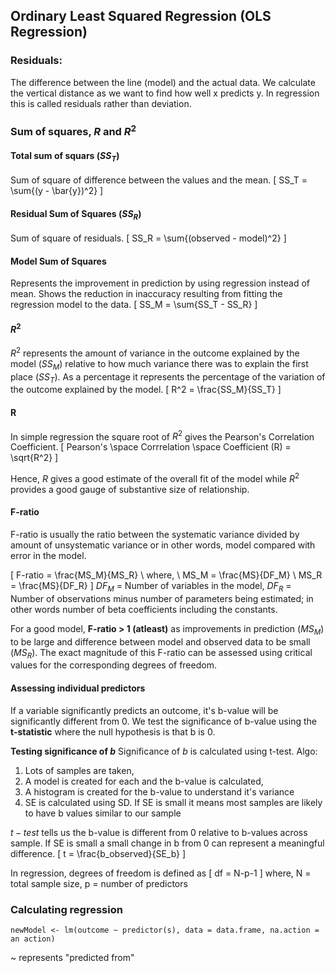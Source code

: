 ## Ordinary Least Squared Regression (OLS Regression)

### Residuals:
The difference between the line (model) and the actual data. We calculate the vertical distance as we want to find how well x predicts y. In regression this is called residuals rather than deviation.

### Sum of squares, $R$ and $R^2$

#### Total sum of squars ($SS_T$)
Sum of square of difference between the values and the mean.
\[
SS_T = \sum{(y - \bar{y})^2}
\]

#### Residual Sum of Squares ($SS_R$)
Sum of square of residuals.
\[
SS_R = \sum{(observed - model)^2}
\]

#### Model Sum of Squares
Represents the improvement in prediction by using regression instead of mean. Shows the reduction in inaccuracy resulting from fitting the regression model to the data.
\[
SS_M = \sum{SS_T - SS_R}
\]

#### $R^2$
$R^2$ represents the amount of variance in the outcome explained by the model ($SS_M$) relative to how much variance there was to explain the first place ($SS_T$). As a percentage it represents the percentage of the variation of the outcome explained by the model.
\[
R^2 = \frac{SS_M}{SS_T}
\]

#### R
In simple regression the square root of $R^2$ gives the Pearson's Correlation Coefficient.
\[
Pearson's \space Corrrelation \space Coefficient (R) = \sqrt{R^2}
\]

Hence, $R$ gives a good estimate of the overall fit of the model while $R^2$ provides a good gauge of substantive size of relationship.

#### F-ratio
F-ratio is usually the ratio between the systematic variance divided by amount of unsystematic variance or in other words, model compared with error in the model.

\[
F-ratio = \frac{MS_M}{MS_R} \\
where, \\
MS_M = \frac{MS}{DF_M} \\
MS_R = \frac{MS}{DF_R}
\]
$DF_M$ = Number of variables in the model,
$DF_R$ = Number of observations minus number of parameters being estimated; in other words number of beta coefficients including the constants.

For a good model, **F-ratio > 1 (atleast)** as improvements in prediction ($MS_M$) to be large and difference between model and observed data to be small ($MS_R$).
The exact magnitude of this F-ratio can be assessed using critical values for the corresponding degrees of freedom.

#### Assessing individual predictors
If a variable significantly predicts an outcome, it's b-value will be significantly different from 0. We test the significance of b-value using the **t-statistic** where the null hypothesis is that b is 0.

**Testing significance of $b$**
Significance of $b$ is calculated using t-test. Algo:
1. Lots of samples are taken,
2. A model is created for each and the b-value is calculated,
3. A histogram is created for the b-value to understand it's variance
4. SE is calculated using SD. If SE is small it means most samples are likely to have b values similar to our sample

$t-test$ tells us the b-value is different from 0 relative to b-values across sample.
If SE is small a small change in b from 0 can represent a meaningful difference.
\[
t = \frac{b_observed}{SE_b}
\]

In regression, degrees of freedom is defined as
\[
df = N-p-1
\]
where,
N = total sample size,
p = number of predictors

### Calculating regression

    newModel <- lm(outcome ~ predictor(s), data = data.frame, na.action = an action)

  ~ represents "predicted from"
